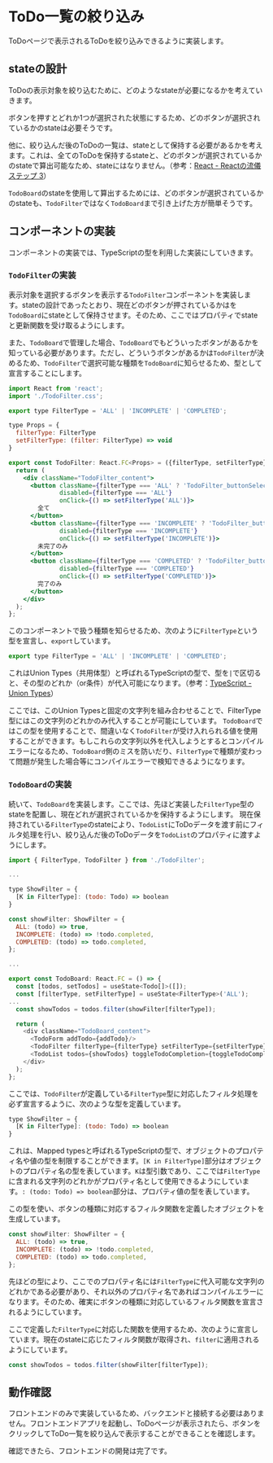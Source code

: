 # ToDo一覧の絞り込み

ToDoページで表示されるToDoを絞り込みできるように実装します。

## stateの設計

ToDoの表示対象を絞り込むために、どのようなstateが必要になるかを考えていきます。

ボタンを押すとどれか1つが選択された状態にするため、どのボタンが選択されているかのstateは必要そうです。

他に、絞り込んだ後のToDoの一覧は、stateとして保持する必要があるかを考えます。これは、全てのToDoを保持するstateと、どのボタンが選択されているかのstateで算出可能なため、stateにはなりません。（参考：[React - Reactの流儀 ステップ 3](https://ja.react.dev/learn/thinking-in-react#step-3-find-the-minimal-but-complete-representation-of-ui-state)）

`TodoBoard`のstateを使用して算出するためには、どのボタンが選択されているかのstateも、`TodoFilter`ではなく`TodoBoard`まで引き上げた方が簡単そうです。

## コンポーネントの実装

コンポーネントの実装では、TypeScriptの型を利用した実装にしていきます。

### `TodoFilter`の実装

表示対象を選択するボタンを表示する`TodoFilter`コンポーネントを実装します。stateの設計であったとおり、現在どのボタンが押されているかはを`TodoBoard`にstateとして保持させます。そのため、ここではプロパティでstateと更新関数を受け取るようにします。

また、`TodoBoard`で管理した場合、`TodoBoard`でもどういったボタンがあるかを知っている必要があります。ただし、どういうボタンがあるかは`TodoFilter`が決めるため、`TodoFilter`で選択可能な種類を`TodoBoard`に知らせるため、型として宣言することにします。

```jsx
import React from 'react';
import './TodoFilter.css';

export type FilterType = 'ALL' | 'INCOMPLETE' | 'COMPLETED';

type Props = {
  filterType: FilterType
  setFilterType: (filter: FilterType) => void
}

export const TodoFilter: React.FC<Props> = ({filterType, setFilterType}) => {
  return (
    <div className="TodoFilter_content">
      <button className={filterType === 'ALL' ? 'TodoFilter_buttonSelected' : 'TodoFilter_buttonUnselected'}
              disabled={filterType === 'ALL'}
              onClick={() => setFilterType('ALL')}>
        全て
      </button>
      <button className={filterType === 'INCOMPLETE' ? 'TodoFilter_buttonSelected' : 'TodoFilter_buttonUnselected'}
              disabled={filterType === 'INCOMPLETE'}
              onClick={() => setFilterType('INCOMPLETE')}>
        未完了のみ
      </button>
      <button className={filterType === 'COMPLETED' ? 'TodoFilter_buttonSelected' : 'TodoFilter_buttonUnselected'}
              disabled={filterType === 'COMPLETED'}
              onClick={() => setFilterType('COMPLETED')}>
        完了のみ
      </button>
    </div>
  );
};
```

このコンポーネントで扱う種類を知らせるため、次のように`FilterType`という型を宣言し、`export`しています。

```js
export type FilterType = 'ALL' | 'INCOMPLETE' | 'COMPLETED';
```

これはUnion Types（共用体型）と呼ばれるTypeScriptの型で、型を`|`で区切ると、その型のどれか（or条件）が代入可能になります。（参考：[TypeScript - Union Types](https://www.typescriptlang.org/docs/handbook/unions-and-intersections.html#union-types)）

ここでは、このUnion Typesと固定の文字列を組み合わせることで、FilterType型にはこの文字列のどれかのみ代入することが可能にしています。
`TodoBoard`ではこの型を使用することで、間違いなく`TodoFilter`が受け入れられる値を使用することができます。もしこれらの文字列以外を代入しようとするとコンパイルエラーになるため、`TodoBoard`側のミスを防いだり、`FilterType`で種類が変わって問題が発生した場合等にコンパイルエラーで検知できるようになります。

### `TodoBoard`の実装

続いて、`TodoBoard`を実装します。ここでは、先ほど実装した`FilterType`型のstateを配置し、現在どれが選択されているかを保持するようにします。
現在保持されている`FilterType`のstateにより、`TodoList`にToDoデータを渡す前にフィルタ処理を行い、絞り込んだ後のToDoデータを`TodoList`のプロパティに渡すようにします。

```js
import { FilterType, TodoFilter } from './TodoFilter';

...

type ShowFilter = {
  [K in FilterType]: (todo: Todo) => boolean
}

const showFilter: ShowFilter = {
  ALL: (todo) => true,
  INCOMPLETE: (todo) => !todo.completed,
  COMPLETED: (todo) => todo.completed,
};

...

export const TodoBoard: React.FC = () => {
  const [todos, setTodos] = useState<Todo[]>([]);
  const [filterType, setFilterType] = useState<FilterType>('ALL');
...
  const showTodos = todos.filter(showFilter[filterType]);

  return (
    <div className="TodoBoard_content">
      <TodoForm addTodo={addTodo}/>
      <TodoFilter filterType={filterType} setFilterType={setFilterType} />
      <TodoList todos={showTodos} toggleTodoCompletion={toggleTodoCompletion}/>
    </div>
  );
};
```

ここでは、`TodoFilter`が定義している`FilterType`型に対応したフィルタ処理を必ず宣言するように、次のような型を定義しています。

```js
type ShowFilter = {
  [K in FilterType]: (todo: Todo) => boolean
}
```

これは、Mapped typesと呼ばれるTypeScriptの型で、オブジェクトのプロパティ名や値の型を制限することができます。`[K in FilterType]`部分はオブジェクトのプロパティ名の型を表しています。`K`は型引数であり、ここでは`FilterType`に含まれる文字列のどれかがプロパティ名として使用できるようにしています。`: (todo: Todo) => boolean`部分は、プロパティ値の型を表しています。

この型を使い、ボタンの種類に対応するフィルタ関数を定義したオブジェクトを生成しています。

```js
const showFilter: ShowFilter = {
  ALL: (todo) => true,
  INCOMPLETE: (todo) => !todo.completed,
  COMPLETED: (todo) => todo.completed,
};
```

先ほどの型により、ここでのプロパティ名には`FilterType`に代入可能な文字列のどれかである必要があり、それ以外のプロパティ名であればコンパイルエラーになります。そのため、確実にボタンの種類に対応しているフィルタ関数を宣言されるようにしています。

ここで定義した`FilterType`に対応した関数を使用するため、次のように宣言しています。現在のstateに応じたフィルタ関数が取得され、`filter`に適用されるようにしています。

```js
const showTodos = todos.filter(showFilter[filterType]);
```

## 動作確認

フロントエンドのみで実装しているため、バックエンドと接続する必要はありません。フロントエンドアプリを起動し、ToDoページが表示されたら、ボタンをクリックしてToDo一覧を絞り込んで表示することができることを確認します。

確認できたら、フロントエンドの開発は完了です。
